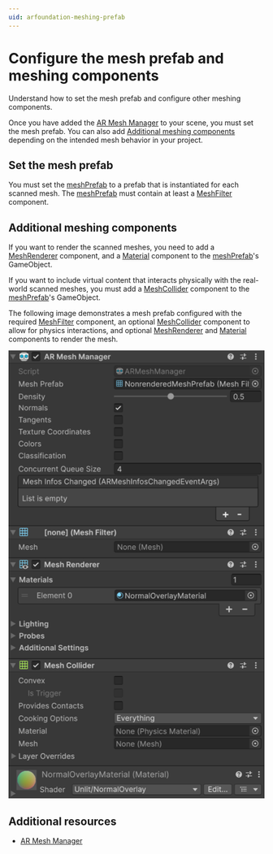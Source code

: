 ```yaml
---
uid: arfoundation-meshing-prefab
---
```

# Configure the mesh prefab and meshing components

Understand how to set the mesh prefab and configure other meshing components.

Once you have added the [AR Mesh Manager](xref:arfoundation-meshing-manager) to your scene, you must set the mesh prefab. You can also add [Additional meshing components](#additional-components) depending on the intended mesh behavior in your project.

<a id="set-prefab"></a>

## Set the mesh prefab

You must set the [meshPrefab](xref:UnityEngine.XR.ARFoundation.ARMeshManager.meshPrefab) to a prefab that is instantiated for each scanned mesh. The [meshPrefab](xref:UnityEngine.XR.ARFoundation.ARMeshManager.meshPrefab) must contain at least a [MeshFilter](xref:UnityEngine.MeshFilter) component.

## Additional meshing components

If you want to render the scanned meshes, you need to add a [MeshRenderer](xref:UnityEngine.MeshRenderer) component, and a [Material](xref:UnityEngine.Material) component to the [meshPrefab](xref:UnityEngine.XR.ARFoundation.ARMeshManager.meshPrefab)'s GameObject.

If you want to include virtual content that interacts physically with the real-world scanned meshes, you must add a [MeshCollider](xref:UnityEngine.MeshCollider) component to the [meshPrefab](xref:UnityEngine.XR.ARFoundation.ARMeshManager.meshPrefab)'s GameObject.

The following image demonstrates a mesh prefab configured with the required [MeshFilter](xref:UnityEngine.MeshFilter) component, an optional [MeshCollider](xref:UnityEngine.MeshCollider) component to allow for physics interactions, and optional [MeshRenderer](xref:UnityEngine.MeshRenderer) and [Material](xref:UnityEngine.Material) components to render the mesh.

![Mesh prefab example](../../images/arfoundation-mesh-prefab.png)

## Additional resources

* [AR Mesh Manager](xref:arfoundation-meshing-manager)
